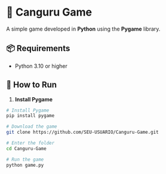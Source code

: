 # 🦘 Canguru Game

A simple game developed in **Python** using the **Pygame** library.

## 📦 Requirements
- Python 3.10 or higher

## 🚀 How to Run

1. **Install Pygame**  
  ```bash
# Install Pygame
pip install pygame

# Download the game
git clone https://github.com/SEU-USUARIO/Canguru-Game.git

# Enter the folder
cd Canguru-Game

# Run the game
python game.py
